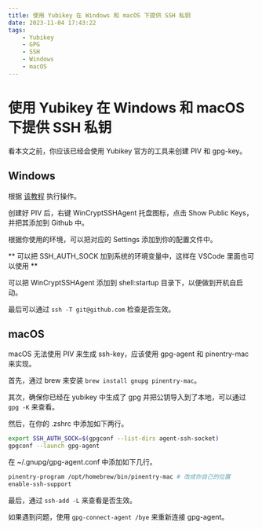 ```yaml
---
title: 使用 Yubikey 在 Windows 和 macOS 下提供 SSH 私钥
date: 2023-11-04 17:43:22
tags:
    - Yubikey
    - GPG
    - SSH
    - Windows
    - macOS
---
```


# 使用 Yubikey 在 Windows 和 macOS 下提供 SSH 私钥

看本文之前，你应该已经会使用 Yubikey 官方的工具来创建 PIV 和 gpg-key。

<!--more-->

## Windows
根据 [该教程](https://github.com/buptczq/WinCryptSSHAgent/blob/master/doc/wsl_tutorial.md) 执行操作。

创建好 PIV 后，右键 WinCryptSSHAgent 托盘图标，点击 Show Public Keys，并把其添加到 Github 中。

根据你使用的环境，可以把对应的 Settings 添加到你的配置文件中。

** 可以把 SSH_AUTH_SOCK 加到系统的环境变量中，这样在 VSCode 里面也可以使用 **

可以把 WinCryptSSHAgent 添加到 shell:startup 目录下，以便做到开机自启动。

最后可以通过 `ssh -T git@github.com` 检查是否生效。

## macOS
macOS 无法使用 PIV 来生成 ssh-key，应该使用 gpg-agent 和 pinentry-mac 来实现。

首先，通过 brew 来安装 `brew install gnupg pinentry-mac`。

其次，确保你已经在 yubikey 中生成了 gpg 并把公钥导入到了本地，可以通过 `gpg -K` 来查看。

然后，在你的 .zshrc 中添加如下两行。

```bash
export SSH_AUTH_SOCK=$(gpgconf --list-dirs agent-ssh-socket)
gpgconf --launch gpg-agent
```

在 ~/.gnupg/gpg-agent.conf 中添加如下几行。
```bash
pinentry-program /opt/homebrew/bin/pinentry-mac # 改成你自己的位置
enable-ssh-support
```

最后，通过 `ssh-add -L` 来查看是否生效。

如果遇到问题，使用 `gpg-connect-agent /bye` 来重新连接 gpg-agent。
